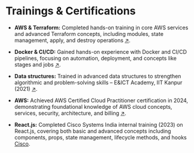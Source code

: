 
# Trainings & Certifications

- **AWS & Terraform:** 
   Completed hands-on training in core AWS services and advanced Terraform concepts, including modules, state management, apply, and destroy operations [↗️](https://github.com/GajendraKaushik/certificates_and_achievements/blob/main/certifates/AWS_Terraform.PDF).

- **Docker & CI/CD:** Gained hands-on experience with Docker and CI/CD pipelines, focusing on automation, deployment, and concepts like stages and jobs [↗️](https://github.com/GajendraKaushik/certificates_and_achievements/blob/main/certifates/CI-CD-Pipeline.pdf).

- **Data structures:** Trained in advanced data structures to strengthen algorithmic and problem-solving skills – E&ICT Academy, IIT Kanpur (2021) [↗️](https://github.com/GajendraKaushik/certificates_and_achievements/blob/main/certifates/Data-structures.pdf).

- **AWS:** Achieved AWS Certified Cloud Practitioner certification in 2024, demonstrating foundational knowledge of AWS cloud concepts, services, security, architecture, and billing [↗️](https://github.com/GajendraKaushik/certificates_and_achievements/blob/main/certifates/AWS%20Certified.pdf). 

- **React.js:** Completed Cisco Systems India internal training (2023) on React.js, covering both basic and advanced concepts including components, props, state management, lifecycle methods, and hooks [Cisco](https://www.linkedin.com/company/cisco/posts/?feedView=all).

